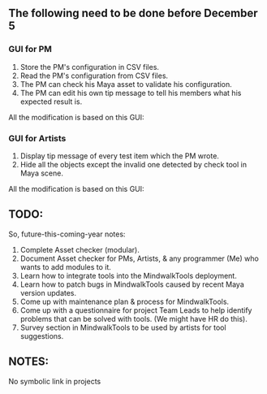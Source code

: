 ## The following need to be done before December 5

### GUI for PM
1. Store the PM's configuration in CSV files.
2. Read the PM's configuration from CSV files.
3. The PM can check his Maya asset to validate his configuration.
4. The PM can edit his own tip message to tell his members what his expected result is.

All the modification is based on this GUI:

### GUI for Artists
1. Display tip message of every test item which the PM wrote.
2. Hide all the objects except the invalid one detected by check tool in Maya scene.

All the modification is based on this GUI:

## TODO:
So, future-this-coming-year notes:

1. Complete Asset checker (modular).
2. Document Asset checker for PMs, Artists, & any programmer (Me) who wants to add modules to it.
3. Learn how to integrate tools into the MindwalkTools deployment.
4. Learn how to patch bugs in MindwalkTools caused by recent Maya version updates.
5. Come up with maintenance plan & process for MindwalkTools.
6. Come up with a questionnaire for project Team Leads to help identify problems that can be solved with tools.
(We might have HR do this).
7. Survey section in MindwalkTools to be used by artists for tool suggestions.



## NOTES:
No symbolic link in projects
